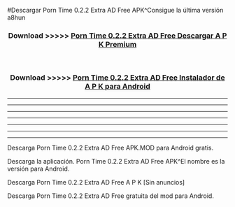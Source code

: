 #Descargar Porn Time 0.2.2 Extra AD Free  APK^Consigue la última versión a8hun



<div align="center">
<h3>Download >>>>> <a href="https://es-sites.web.app/?es= Porn Time 0.2.2 Extra AD Free ">Porn Time 0.2.2 Extra AD Free  Descargar A P K Premium</a></h3><br>

<h3>Download >>>>> <a href="https://es-sites.web.app/?es= Porn Time 0.2.2 Extra AD Free ">Porn Time 0.2.2 Extra AD Free  Instalador de A P K para Android</a></h3>
</div>


----------------------------------------------------------

----------------------------------------------------------

----------------------------------------------------------

----------------------------------------------------------

----------------------------------------------------------

----------------------------------------------------------

----------------------------------------------------------

Descarga Porn Time 0.2.2 Extra AD Free  APK.MOD para Android gratis.

Descarga la aplicación. Porn Time 0.2.2 Extra AD Free  APK^El nombre es la versión para Android.

Descarga Porn Time 0.2.2 Extra AD Free  A P K [Sin anuncios]

Descarga Porn Time 0.2.2 Extra AD Free  gratuita del mod para Android.


